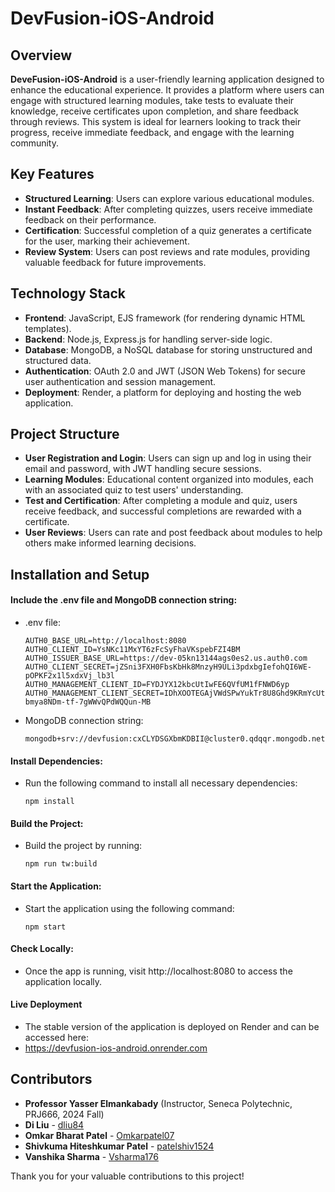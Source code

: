 # DevFusion-iOS-Android

## Overview
**DeveFusion-iOS-Android** is a user-friendly learning application designed to enhance the educational experience. It provides a platform where users can engage with structured learning modules, take tests to evaluate their knowledge, receive certificates upon completion, and share feedback through reviews. This system is ideal for learners looking to track their progress, receive immediate feedback, and engage with the learning community.

## Key Features
- **Structured Learning**: Users can explore various educational modules.
- **Instant Feedback**: After completing quizzes, users receive immediate feedback on their performance.
- **Certification**: Successful completion of a quiz generates a certificate for the user, marking their achievement.
- **Review System**: Users can post reviews and rate modules, providing valuable feedback for future improvements.
  
## Technology Stack
- **Frontend**: JavaScript, EJS framework (for rendering dynamic HTML templates).
- **Backend**: Node.js, Express.js for handling server-side logic.
- **Database**: MongoDB, a NoSQL database for storing unstructured and structured data.
- **Authentication**: OAuth 2.0 and JWT (JSON Web Tokens) for secure user authentication and session management.
- **Deployment**: Render, a platform for deploying and hosting the web application.

## Project Structure
- **User Registration and Login**: Users can sign up and log in using their email and password, with JWT handling secure sessions.
- **Learning Modules**: Educational content organized into modules, each with an associated quiz to test users' understanding.
- **Test and Certification**: After completing a module and quiz, users receive feedback, and successful completions are rewarded with a certificate.
- **User Reviews**: Users can rate and post feedback about modules to help others make informed learning decisions.

## Installation and Setup
#### Include the .env file and MongoDB connection string:
- .env file:
  
  `AUTH0_BASE_URL=http://localhost:8080`
  `AUTH0_CLIENT_ID=YsNKc11MxYT6zFcSyFhaVKspebFZI4BM` 
  `AUTH0_ISSUER_BASE_URL=https://dev-05kn13144ags0es2.us.auth0.com` 
  `AUTH0_CLIENT_SECRET=jZSni3FXH0FbsKbHk8MnzyH9ULi3pdxbgIefohQI6WE-pOPKF2x1l5xdxVj_lb3l` 
  `AUTH0_MANAGEMENT_CLIENT_ID=FYDJYX12kbcUtIwFE6QVfUM1fFNWD6yp` 
  `AUTH0_MANAGEMENT_CLIENT_SECRET=IDhXOOTEGAjVWdSPwYukTr8U8Ghd9KRmYcUtbmya8NDm-tf-7gWWvQPdWQQun-MB`

- MongoDB connection string:

  `mongodb+srv://devfusion:cxCLYDSGXbmKDBII@cluster0.qdqqr.mongodb.net`

#### Install Dependencies:
- Run the following command to install all necessary dependencies:

  `npm install`

#### Build the Project:
- Build the project by running:

  `npm run tw:build`

#### Start the Application:
- Start the application using the following command:

  `npm start`

#### Check Locally:
- Once the app is running, visit http://localhost:8080 to access the application locally.

#### Live Deployment
- The stable version of the application is deployed on Render and can be accessed here:
- https://devfusion-ios-android.onrender.com

## Contributors

- **Professor Yasser Elmankabady** (Instructor, Seneca Polytechnic, PRJ666, 2024 Fall)  
- **Di Liu** - [dliu84](https://github.com/dliu84)  
- **Omkar Bharat Patel** - [Omkarpatel07 ](https://github.com/Omkarpatel07 )
- **Shivkuma Hiteshkumar Patel** - [patelshiv1524](https://github.com/patelshiv1524)
- **Vanshika Sharma** - [Vsharma176](https://github.com/Vsharma176)

Thank you for your valuable contributions to this project!  
